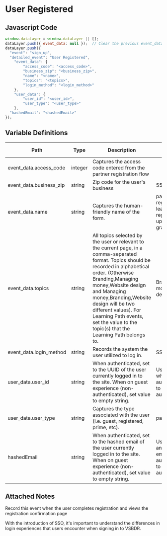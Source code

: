 # User Registered

### 

## Javascript Code
```js
window.dataLayer = window.dataLayer || [];
dataLayer.push({ event_data: null });  // Clear the previous event_data object.
dataLayer.push({
  "event": "sign_up",
  "detailed_event": "User Registered",
    "event_data": {
        "access_code": "<access_code>",
        "business_zip": "<business_zip>",
        "name": "<name>",
        "topics": "<topics>",
        "login_method": "<login_method>"
    },
    "user_data": {
        "user_id": "<user_id>",
        "user_type": "<user_type>"
    },
  "hashedEmail": "<hashedEmail>"
});
```

## Variable Definitions

|Path|Type|Description|Example|Pattern|Min Length|Max Length|Minimum|Maximum|Multiple Of|
| --- | --- | --- | --- | --- | --- | --- | --- | --- | --- |
|event_data.access_code|integer|Captures the access code entered from the partner registration flow||||||||
|event_data.business_zip|string|Zip code for the user's business|55555|||||||
|event_data.name|string|Captures the human-friendly name of the form.|partner registration, learner registration, profile update, superbowl grant, etc|||||||
|event_data.topics|string|All topics selected by the user or relevant to the current page, in a comma-separated format. Topics should be recorded in alphabetical order. \(Otherwise Branding,Managing money,Website design and Managing money,Branding,Website design will be two different values\). For Learning Path events, set the value to the topic\(s\) that the Learning Path belongs to.|Branding,Managing money,Website design|||||||
|event_data.login_method|string|Records the system the user utilized to log in.|SSO,Native|||||||
|user_data.user_id|string|When authenticated, set to the UUID of the user currently logged in to the site. When on guest experience \(non-authenticated\), set value to empty string.|Use the UUID when a user is authenticated. Set to empty when not authenticated.|||||||
|user_data.user_type|string|Captures the type associated with the user \(i.e. guest, registered, prime, etc\).|partner, learner|||||||
|hashedEmail|string|When authenticated, set to the hashed email of the user currently logged in to the site. When on guest experience \(non-authenticated\), set value to empty string.|Use hashed email and not plain-text email when authenticated. Set to empty when not authenticated.|||||||

## Attached Notes

<p>Record this event when the user completes registration and views the registration confirmation page</p>
<p>With the introduction of SSO, it's important to understand the differences in login experiences that users encounter when signing in to VSBDR.</p>
